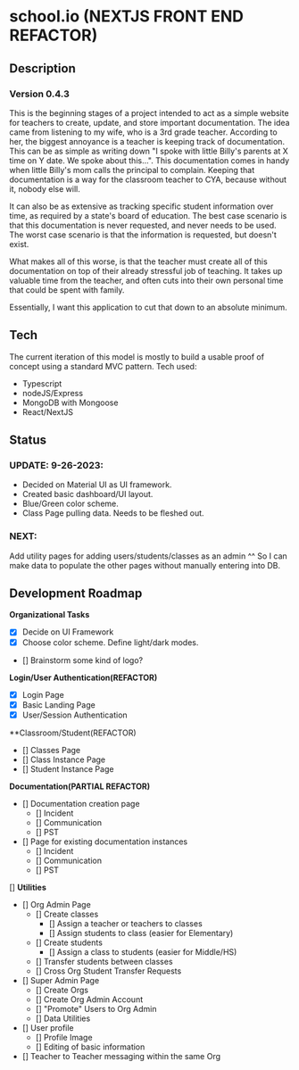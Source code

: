 # school.io (NEXTJS FRONT END REFACTOR)

## Description
### Version 0.4.3
This is the beginning stages of a project intended to act as a simple website for teachers to create, update, and store important documentation.
The idea came from listening to my wife, who is a 3rd grade teacher.  According to her, the biggest annoyance is a teacher is keeping track of
documentation.  This can be as simple as writing down "I spoke with little Billy's parents at X time on Y date.  We spoke about this...".  This
documentation comes in handy when little Billy's mom calls the principal to complain.  Keeping that documentation is a way for the classroom teacher
to CYA, because without it, nobody else will.

It can also be as extensive as tracking specific student information over time, as required by a state's board of education.  The best case scenario
is that this documentation is never requested, and never needs to be used.  The worst case scenario is that the information is requested, but doesn't exist.

What makes all of this worse, is that the teacher must create all of this documentation on top of their already stressful job of teaching.
It takes up valuable time from the teacher, and often cuts into their own personal time that could be spent with family.

Essentially, I want this application to cut that down to an absolute minimum.

## Tech
The current iteration of this model is mostly to build a usable proof of concept using a standard MVC pattern.
Tech used:
- Typescript
- nodeJS/Express
- MongoDB with Mongoose
- React/NextJS

## Status

### **UPDATE: 9-26-2023:**
- Decided on Material UI as UI framework.
- Created basic dashboard/UI layout.
- Blue/Green color scheme.
- Class Page pulling data.  Needs to be fleshed out.


### **NEXT:**
Add utility pages for adding users/students/classes as an admin
^^ So I can make data to populate the other pages without manually entering into DB.



## Development Roadmap

**Organizational Tasks**
- [x] Decide on UI Framework
- [x] Choose color scheme.  Define light/dark modes.
- [] Brainstorm some kind of logo?

**Login/User Authentication(REFACTOR)**
- [x] Login Page
- [x] Basic Landing Page
- [x] User/Session Authentication

**Classroom/Student(REFACTOR)
- [] Classes Page
- [] Class Instance Page
- [] Student Instance Page

**Documentation(PARTIAL REFACTOR)**
- [] Documentation creation page
    - [] Incident
    - [] Communication
    - [] PST
- [] Page for existing documentation instances
    - [] Incident
    - [] Communication
    - [] PST

[] **Utilities**
- [] Org Admin Page
    - [] Create classes
        - [] Assign a teacher or teachers to classes
        - [] Assign students to class (easier for Elementary)
    - [] Create students
        - [] Assign a class to students (easier for Middle/HS)
    - [] Transfer students between classes
    - [] Cross Org Student Transfer Requests
- [] Super Admin Page
    - [] Create Orgs
    - [] Create Org Admin Account
    - [] "Promote" Users to Org Admin
    - [] Data Utilities
- [] User profile
    - [] Profile Image
    - [] Editing of basic information
- [] Teacher to Teacher messaging within the same Org
